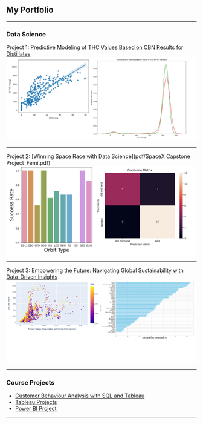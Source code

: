 ## My Portfolio

---

### Data Science 

Project 1: [Predictive Modeling of THC Values Based on CBN Results for Distillates](https://www.kaggle.com/code/femiolawale/distillate-potency-prediction?scriptVersionId=145139556)
<img src="images/potency_modelling.png"/>

---
Project 2: [Winning Space Race with Data Science](pdf/SpaceX Capstone Project_Femi.pdf)
<img src="images/Space_race.png"/>

---
Project 3: [Empowering the Future: Navigating Global Sustainability with Data-Driven Insights](https://www.kaggle.com/code/femiolawale/global-sustainable-energy?scriptVersionId=146179838)
<img src="images/Sustainable_energy.png"/>

---

### Course Projects

- [Customer Behaviour Analysis with SQL and Tableau](https://public.tableau.com/views/CustomerBehaviourAnalysiswithSQLandTableau/Overview?:language=en-US&:display_count=n&:origin=viz_share_link)
- [Tableau Projects](https://public.tableau.com/app/profile/oluwafemi.olawale)
- [Power BI Project](https://app.powerbi.com/links/VdutdIRLLy?ctid=4a1e5cee-f43e-451d-b150-1486f954ef55&pbi_source=linkShare)


---



